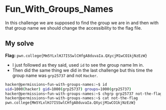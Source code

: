 # Fun_With_Groups_Names
In this challenge we are supposed to find the group we are in and then with that group name we should change the accessibility to the flag file.

## My solve
**Flag:** `pwn.college{Mm5YLxlHJ7ISSwlCHfgA8duvaIa.QXycjM1wCO1kjNzEzW}`

- I just followed as they said, used `id` to see the group name Im in.
- Then did the same thing we did in the last challenge but this time the group name was `grp25737` and not `Hacker`.

```bash
hacker@permissions~fun-with-groups-names:~$ id
uid=1000(hacker) gid=1000(grp25737) groups=1000(grp25737)
hacker@permissions~fun-with-groups-names:~$ chgrp grp25737 not-the-flag
hacker@permissions~fun-with-groups-names:~$ cat not-the-flag
pwn.college{Mm5YLxlHJ7ISSwlCHfgA8duvaIa.QXycjM1wCO1kjNzEzW}
```
